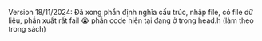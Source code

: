 Version 18/11/2024: Đã xong phần định nghĩa cấu trúc, nhập file, có file dữ liệu, phần xuất rất fail 😭 phần code hiện tại đang ở trong head.h (làm theo trong sách)
